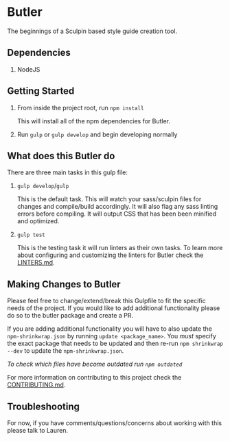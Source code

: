 # Butler
The beginnings of a Sculpin based style guide creation tool. 

## Dependencies
1. NodeJS 

## Getting Started
1.  From inside the project root, run `npm install`
		
    This will install all of the npm dependencies for Butler.

1.  Run `gulp` or `gulp develop` and begin developing normally

## What does this Butler do
There are three main tasks in this gulp file:

1.  `gulp develop`/`gulp` 
    
    This is the default task. This will watch your sass/sculpin files for changes and compile/build accordingly. It will also flag any sass linting errors before compiling. It will output CSS that has been been minified and optimized. 

1.  `gulp test`

    This is the testing task it will run linters as their own tasks. To learn more about configuring and customizing the linters for Butler check the [LINTERS.md](/docs/LINTERS.md).

## Making Changes to Butler
Please feel free to change/extend/break this Gulpfile to fit the specific needs of the project. If you would like to add additional functionality please do so to the butler package and create a PR. 

If you are adding additional functionality you will have to also update the `npm-shrinkwrap.json` by running `update <package_name>`. You _must_ specify the exact package that needs to be updated and then re-run `npm shrinkwrap --dev` to update the `npm-shrinkwrap.json`.

_To check which files have become outdated run `npm outdated`_

For more information on contributing to this project check the [CONTRIBUTING.md](/docs/CONTRIBUTING.md).

## Troubleshooting
For now, if you have comments/questions/concerns about working with this please talk to Lauren.
